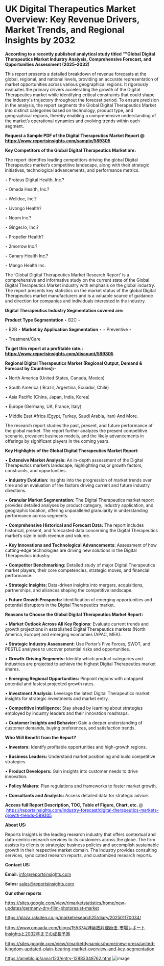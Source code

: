 # UK Digital Therapeutics Market Overview: Key Revenue Drivers, Market Trends, and Regional Insights by 2032

<strong>According to a recently published analytical study titled ""Global Digital Therapeutics Market Industry Analysis, Comprehensive Forecast, and Opportunities Assessment (2025–2032)</strong>

This report presents a detailed breakdown of revenue forecasts at the global, regional, and national levels, providing an accurate representation of market opportunities across various geographical regions. It rigorously evaluates the primary drivers accelerating the growth of the Digital Therapeutics market while identifying critical constraints that could shape the industry's trajectory throughout the forecast period. To ensure precision in the analysis, the report segments the Global Digital Therapeutics Market into distinct categories based on technology, product type, and geographical regions, thereby enabling a comprehensive understanding of the market’s operational dynamics and evolving trends within each segment.

<strong>Request a Sample PDF of the Digital Therapeutics Market Report </strong><strong>@<a href=https://www.reportsinsights.com/sample/589305 style=color:#0000ff;> https://www.reportsinsights.com/sample/589305</a></strong></font>

<strong>Key Competitors of the Global Digital Therapeutics Market are:</strong>

The report identifies leading competitors driving the global Digital Therapeutics market’s competitive landscape, along with their strategic initiatives, technological advancements, and performance metrics.

‣ Proteus Digital Health, Inc.?

‣ Omada Health, Inc.?

‣ Welldoc, Inc.?

‣ Livongo Health?

‣ Noom Inc.?

‣ Ginger.Io, Inc.?

‣ Propeller Health?

‣ 2morrow Inc.?

‣ Canary Health Inc.?

‣ Mango Health Inc.

The ‘Global Digital Therapeutics Market Research Report’ is a comprehensive and informative study on the current state of the Global Digital Therapeutics Market industry with emphasis on the global industry. The report presents key statistics on the market status of the global Digital Therapeutics market manufacturers and is a valuable source of guidance and direction for companies and individuals interested in the industry.

<strong>Digital Therapeutics Industry Segmentation covered are:</strong>

<strong>Product Type Segmentation</strong>
‣
B2C
‣ 

‣ B2B
‣ 
<strong>Market by Application Segmentation</strong>
‣
‣  Preventive
‣ 

‣ Treatment/Care

<strong>To get this report at a profitable rate.: <a href=https://www.reportsinsights.com/discount/589305 style=color:#0000ff;>https://www.reportsinsights.com/discount/589305</a></strong></font>

<strong>Regional Digital Therapeutics Market (Regional Output, Demand &amp; Forecast by Countries):-</strong>

• North America (United States, Canada, Mexico)

• South America ( Brazil, Argentina, Ecuador, Chile)

• Asia Pacific (China, Japan, India, Korea)

• Europe (Germany, UK, France, Italy)

• Middle East Africa (Egypt, Turkey, Saudi Arabia, Iran) And More.

The research report studies the past, present, and future performance of the global market. The report further analyzes the present competitive scenario, prevalent business models, and the likely advancements in offerings by significant players in the coming years.

<strong>Key Highlights of the Global Digital Therapeutics Market Report:</strong>

• <strong>Extensive Market Analysis:</strong> An in-depth assessment of the Digital Therapeutics market’s landscape, highlighting major growth factors, constraints, and opportunities.

• <strong>Industry Evolution:</strong> Insights into the progression of market trends over time and an evaluation of the factors driving current and future industry directions.

• <strong>Granular Market Segmentation:</strong> The Digital Therapeutics market report provides detailed analyses by product category, industry application, and geographic location, offering unparalleled granularity in understanding performance across segments.

• <strong>Comprehensive Historical and Forecast Data:</strong> The report includes historical, present, and forecasted data concerning the Digital Therapeutics market’s size in both revenue and volume.

• <strong>Key Innovations and Technological Advancements:</strong> Assessment of how cutting-edge technologies are driving new solutions in the Digital Therapeutics industry.

• <strong>Competitor Benchmarking:</strong> Detailed study of major Digital Therapeutics market players, their core competencies, strategic moves, and financial performance.

• <strong>Strategic Insights:</strong> Data-driven insights into mergers, acquisitions, partnerships, and alliances shaping the competitive landscape.

• <strong>Future Growth Prospects:</strong> Identification of emerging opportunities and potential disruptors in the Digital Therapeutics market.

<strong>Reasons to Choose the Global Digital Therapeutics Market Report:</strong>

• <strong>Market Outlook Across All Key Regions:</strong> Evaluate current trends and growth projections in established Digital Therapeutics markets (North America, Europe) and emerging economies (APAC, MEA).

• <strong>Strategic Industry Assessment:</strong> Use Porter’s Five Forces, SWOT, and PESTLE analyses to uncover potential risks and opportunities.

• <strong>Growth-Driving Segments:</strong> Identify which product categories and industries are projected to achieve the highest Digital Therapeutics market shares.

• <strong>Emerging Regional Opportunities:</strong> Pinpoint regions with untapped potential and fastest projected growth rates.

• <strong>Investment Analysis:</strong> Leverage the latest Digital Therapeutics market insights for strategic investments and market entry.

• <strong>Competitive Intelligence:</strong> Stay ahead by learning about strategies employed by industry leaders and their innovation roadmaps.

• <strong>Customer Insights and Behavior:</strong> Gain a deeper understanding of customer demands, buying preferences, and satisfaction trends.

<strong>Who Will Benefit from the Report?</strong>

• <strong>Investors:</strong> Identify profitable opportunities and high-growth regions.

• <strong>Business Leaders:</strong> Understand market positioning and build competitive strategies.

• <strong>Product Developers:</strong> Gain insights into customer needs to drive innovation.

• <strong>Policy Makers:</strong> Plan regulations and frameworks to foster market growth.

• <strong>Consultants and Analysts:</strong> Access detailed data for strategic advice.
</ul>
<strong>Access full Report Description, TOC, Table of Figure, Chart, etc. </strong>@  <a href=https://reportsinsights.com/industry-forecast/digital-therapeutics-markets-growth-trends-589305 style=color:#0000ff;>https://reportsinsights.com/industry-forecast/digital-therapeutics-markets-growth-trends-589305</a></font>

<strong><strong>About US</strong>:</strong>

Reports Insights is the leading research industry that offers contextual and data-centric research services to its customers across the globe. The firm assists its clients to strategize business policies and accomplish sustainable growth in their respective market domain. The industry provides consulting services, syndicated research reports, and customized research reports.

<strong>Contact US:</strong>

<p class=""""><b>Email:</b> <a href=mailto:info@reportsinsights.com>info@reportsinsights.com</a></p>
<p class=""""><b>Sales:</b> <a href=mailto:sales@reportsinsights.com>sales@reportsinsights.com</a></p>

<strong>Our other reports</strong>

<a href=https://sites.google.com/view/rimarketstatistics/home/new-updates/germany-dry-film-photoresist-market>https://sites.google.com/view/rimarketstatistics/home/new-updates/germany-dry-film-photoresist-market</a>

<a href=https://plaza.rakuten.co.jp/marketresearch25/diary/202501170034/>https://plaza.rakuten.co.jp/marketresearch25/diary/202501170034/</a>

<a href=https://www.omaada.com/blogs/155374/腫瘍放射線療法-市場レポートInsightsと2032年までの成長予測>https://www.omaada.com/blogs/155374/腫瘍放射線療法-市場レポートInsightsと2032年までの成長予測</a>

<a href=https://sites.google.com/view/rimarketdynamics/home/new-press/united-kingdom-updated-plain-bearing-market-overview-and-key-segmentation>https://sites.google.com/view/rimarketdynamics/home/new-press/united-kingdom-updated-plain-bearing-market-overview-and-key-segmentation</a>

<a href=https://ameblo.jp/aanar123/entry-12883348762.html>https://ameblo.jp/aanar123/entry-12883348762.html</a>
![image](https://github.com/user-attachments/assets/48f57d25-230e-4d1f-8480-366e96b8d61d)
